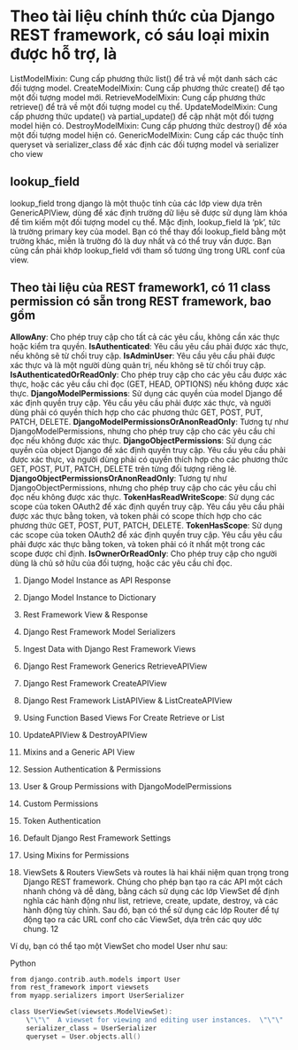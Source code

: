 
# Theo tài liệu chính thức của Django REST framework, có sáu loại mixin được hỗ trợ, là

ListModelMixin: Cung cấp phương thức list() để trả về một danh sách các đối tượng model.
CreateModelMixin: Cung cấp phương thức create() để tạo một đối tượng model mới.
RetrieveModelMixin: Cung cấp phương thức retrieve() để trả về một đối tượng model cụ thể.
UpdateModelMixin: Cung cấp phương thức update() và partial_update() để cập nhật một đối tượng model hiện có.
DestroyModelMixin: Cung cấp phương thức destroy() để xóa một đối tượng model hiện có.
GenericModelMixin: Cung cấp các thuộc tính queryset và serializer_class để xác định các đối tượng model và serializer cho view

## lookup_field

lookup_field trong django là một thuộc tính của các lớp view dựa trên GenericAPIView, dùng để xác định trường dữ liệu sẽ được sử dụng làm khóa để tìm kiếm một đối tượng model cụ thể. Mặc định, lookup_field là ‘pk’, tức là trường primary key của model. Bạn có thể thay đổi lookup_field bằng một trường khác, miễn là trường đó là duy nhất và có thể truy vấn được. Bạn cũng cần phải khớp lookup_field với tham số tương ứng trong URL conf của view.

## Theo tài liệu của REST framework1, có 11 class permission có sẵn trong REST framework, bao gồm

**AllowAny**: Cho phép truy cập cho tất cả các yêu cầu, không cần xác thực hoặc kiểm tra quyền.
**IsAuthenticated**: Yêu cầu yêu cầu phải được xác thực, nếu không sẽ từ chối truy cập.
**IsAdminUser**: Yêu cầu yêu cầu phải được xác thực và là một người dùng quản trị, nếu không sẽ từ chối truy cập.
**IsAuthenticatedOrReadOnly**: Cho phép truy cập cho các yêu cầu được xác thực, hoặc các yêu cầu chỉ đọc (GET, HEAD, OPTIONS) nếu không được xác thực.
**DjangoModelPermissions**: Sử dụng các quyền của model Django để xác định quyền truy cập. Yêu cầu yêu cầu phải được xác thực, và người dùng phải có quyền thích hợp cho các phương thức GET, POST, PUT, PATCH, DELETE.
**DjangoModelPermissionsOrAnonReadOnly**: Tương tự như DjangoModelPermissions, nhưng cho phép truy cập cho các yêu cầu chỉ đọc nếu không được xác thực.
**DjangoObjectPermissions**: Sử dụng các quyền của object Django để xác định quyền truy cập. Yêu cầu yêu cầu phải được xác thực, và người dùng phải có quyền thích hợp cho các phương thức GET, POST, PUT, PATCH, DELETE trên từng đối tượng riêng lẻ.
**DjangoObjectPermissionsOrAnonReadOnly**: Tương tự như DjangoObjectPermissions, nhưng cho phép truy cập cho các yêu cầu chỉ đọc nếu không được xác thực.
**TokenHasReadWriteScope**: Sử dụng các scope của token OAuth2 để xác định quyền truy cập. Yêu cầu yêu cầu phải được xác thực bằng token, và token phải có scope thích hợp cho các phương thức GET, POST, PUT, PATCH, DELETE.
**TokenHasScope**: Sử dụng các scope của token OAuth2 để xác định quyền truy cập. Yêu cầu yêu cầu phải được xác thực bằng token, và token phải có ít nhất một trong các scope được chỉ định.
**IsOwnerOrReadOnly**: Cho phép truy cập cho người dùng là chủ sở hữu của đối tượng, hoặc các yêu cầu chỉ đọc.

1. Django Model Instance as API Response

2. Django Model Instance to Dictionary

3. Rest Framework View & Response

4. Django Rest Framework Model Serializers

5. Ingest Data with Django Rest Framework Views

6. Django Rest Framework Generics RetrieveAPIView

7. Django Rest Framework CreateAPIView

8. Django Rest Framework ListAPIView & ListCreateAPIView

9. Using Function Based Views For Create Retrieve or List

10. UpdateAPIView & DestroyAPIView

11. Mixins and a Generic API View

12. Session Authentication & Permissions

13. User & Group Permissions with DjangoModelPermissions

14. Custom Permissions

15. Token Authentication

16. Default Django Rest Framework Settings

17. Using Mixins for Permissions

18. ViewSets & Routers
    ViewSets và routes là hai khái niệm quan trọng trong Django REST framework. Chúng cho phép bạn tạo ra các API một cách nhanh chóng và dễ dàng, bằng cách sử dụng các lớp ViewSet để định nghĩa các hành động như list, retrieve, create, update, destroy, và các hành động tùy chỉnh. Sau đó, bạn có thể sử dụng các lớp Router để tự động tạo ra các URL conf cho các ViewSet, dựa trên các quy ước chung. 12

Ví dụ, bạn có thể tạo một ViewSet cho model User như sau:

Python

```c
from django.contrib.auth.models import User
from rest_framework import viewsets
from myapp.serializers import UserSerializer

class UserViewSet(viewsets.ModelViewSet):
    \"\"\"  A viewset for viewing and editing user instances.  \"\"\"
    serializer_class = UserSerializer
    queryset = User.objects.all()
```
